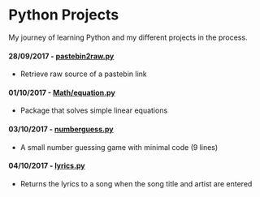 # Python Projects

My journey of learning Python and my different projects in the process.

#### 28/09/2017 - [pastebin2raw.py](pastebin2raw.py)
  + Retrieve raw source of a pastebin link
#### 01/10/2017 - [Math/equation.py](Math)
  + Package that solves simple linear equations
#### 03/10/2017 - [numberguess.py](numberguess.py)
  + A small number guessing game with minimal code (9 lines)
#### 04/10/2017 - [lyrics.py](lyrics.py)
  + Returns the lyrics to a song when the song title and artist are entered